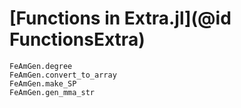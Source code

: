 # [Functions in Extra.jl](@id FunctionsExtra)

```@docs
FeAmGen.degree
FeAmGen.convert_to_array
FeAmGen.make_SP
FeAmGen.gen_mma_str
```

